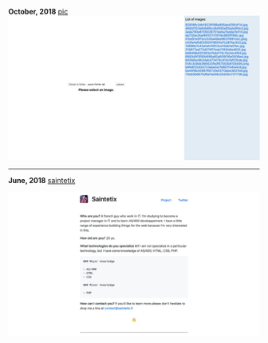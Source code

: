 **October, 2018** [pic](pic)
![Pic](../assets/picture.jpg "pic")

---

**June, 2018** [saintetix](saintetix)

![Saintetix](../assets/saintetix.jpg "saintetix")
